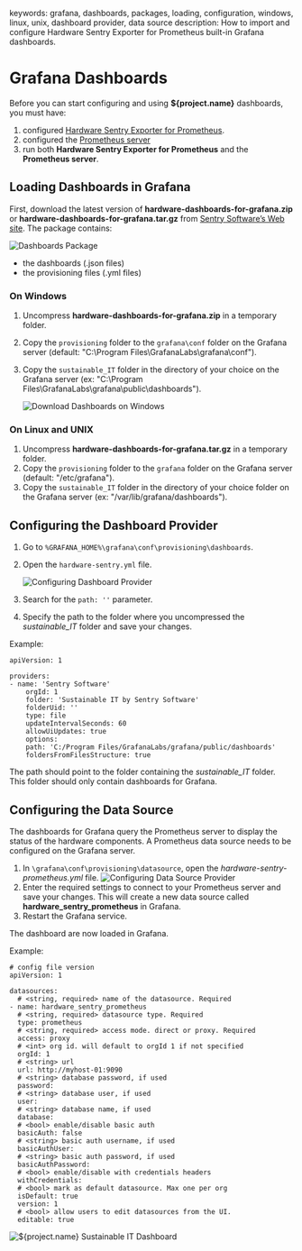 keywords: grafana, dashboards, packages, loading, configuration, windows, linux, unix, dashboard provider, data source
description: How to import and configure Hardware Sentry Exporter for Prometheus built-in Grafana dashboards.

# Grafana Dashboards

Before you can start configuring and using **${project.name}** dashboards, you must have:

1. configured [Hardware Sentry Exporter for Prometheus](./configure.html).
2. configured the [Prometheus server](./configure-prometheus-server.html)
3. run both **Hardware Sentry Exporter for Prometheus** and the **Prometheus server**.

## Loading Dashboards in Grafana

First, download the latest version of **hardware-dashboards-for-grafana.zip** or **hardware-dashboards-for-grafana.tar.gz** from <a href="https://www.sentrysoftware.com/downloads/products-for-prometheus.html" target="_blank">Sentry Software’s Web site</a>. The package contains:

![Dashboards Package](./images/hardware-dashboards-for-grafana-folders.png)

* the dashboards (.json files)
* the provisioning files (.yml files)

### On Windows

1. Uncompress **hardware-dashboards-for-grafana.zip** in a temporary folder.
2. Copy the `provisioning` folder to the `grafana\conf` folder on the Grafana server (default: "C:\Program Files\GrafanaLabs\grafana\conf").
3. Copy the `sustainable_IT` folder in the directory of your choice on the Grafana server (ex: "C:\Program Files\GrafanaLabs\grafana\public\dashboards").

    ![Download Dashboards on Windows](./images/import-dashboards-windows.png)

### On Linux and UNIX

1. Uncompress **hardware-dashboards-for-grafana.tar.gz** in a temporary folder.
2. Copy the `provisioning` folder to the `grafana` folder on the Grafana server (default: "/etc/grafana").
3. Copy the `sustainable_IT` folder in the directory of your choice folder on the Grafana server (ex: "/var/lib/grafana/dashboards").

## Configuring the Dashboard Provider

1. Go to `%GRAFANA_HOME%\grafana\conf\provisioning\dashboards`.
2. Open the `hardware-sentry.yml` file.

    ![Configuring Dashboard Provider](./images/import_grafana_dashboard_provider-config.png)

3. Search for the `path: ''` parameter.
4. Specify the path to the folder where you uncompressed the *sustainable_IT* folder and save your changes.

Example:

    apiVersion: 1

    providers:
    - name: 'Sentry Software'
        orgId: 1
        folder: 'Sustainable IT by Sentry Software'
        folderUid: ''
        type: file
        updateIntervalSeconds: 60
        allowUiUpdates: true
        options:
        path: 'C:/Program Files/GrafanaLabs/grafana/public/dashboards'
        foldersFromFilesStructure: true

<div class="alert alert-warning"> The path should point to the folder containing the <i>sustainable_IT</i> folder. This folder should only contain dashboards for Grafana.</div>

## Configuring the Data Source

The dashboards for Grafana query the Prometheus server to display the status of the hardware components. A Prometheus data source needs to be configured on the Grafana server.

1. In `\grafana\conf\provisioning\datasource`, open the *hardware-sentry-prometheus.yml* file.
   ![Configuring Data Source Provider](./images/import_grafana_dashboards_config.png)
2. Enter the required settings to connect to your Prometheus server and save your changes. This will create a new data source called **hardware_sentry_prometheus** in Grafana.
3. Restart the Grafana service.

 The dashboard are now loaded in Grafana.

 Example:

    # config file version
    apiVersion: 1

    datasources:
      # <string, required> name of the datasource. Required
    - name: hardware_sentry_prometheus
      # <string, required> datasource type. Required
      type: prometheus
      # <string, required> access mode. direct or proxy. Required
      access: proxy
      # <int> org id. will default to orgId 1 if not specified
      orgId: 1
      # <string> url
      url: http://myhost-01:9090
      # <string> database password, if used
      password:
      # <string> database user, if used
      user:
      # <string> database name, if used
      database:
      # <bool> enable/disable basic auth
      basicAuth: false
      # <string> basic auth username, if used
      basicAuthUser:
      # <string> basic auth password, if used
      basicAuthPassword:
      # <bool> enable/disable with credentials headers
      withCredentials:
      # <bool> mark as default datasource. Max one per org
      isDefault: true
      version: 1
      # <bool> allow users to edit datasources from the UI.
      editable: true

![**${project.name}** Sustainable IT Dashboard](./images/dashboard_all_zones.png)